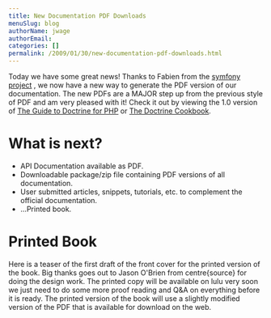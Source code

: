 ```yaml
---
title: New Documentation PDF Downloads
menuSlug: blog
authorName: jwage 
authorEmail: 
categories: []
permalink: /2009/01/30/new-documentation-pdf-downloads.html
---
```

Today we have some great news! Thanks to Fabien from the [symfony
project](http://www.symfony-project.org) , we now have a new way to
generate the PDF version of our documentation. The new PDFs are a MAJOR
step up from the previous style of PDF and am very pleased with it!
Check it out by viewing the 1.0 version of [The Guide to Doctrine for
PHP](http://www.doctrine-project.org/documentation/manual/1_0/en/pdf) or
[The Doctrine
Cookbook](http://www.doctrine-project.org/documentation/cookbook/1_0/en/pdf).

What is next?
=============

-   API Documentation available as PDF.
-   Downloadable package/zip file containing PDF versions of all
    documentation.
-   User submitted articles, snippets, tutorials, etc. to complement the
    official documentation.
-   ...Printed book.

Printed Book
============

Here is a teaser of the first draft of the front cover for the printed
version of the book. Big thanks goes out to Jason O'Brien from
centre{source} for doing the design work. The printed copy will be
available on lulu very soon we just need to do some more proof reading
and Q&A on everything before it is ready. The printed version of the
book will use a slightly modified version of the PDF that is available
for download on the web.
